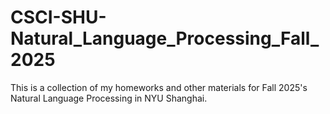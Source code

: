 # CSCI-SHU-Natural_Language_Processing_Fall_2025
This is a collection of my homeworks and other materials for Fall 2025's Natural Language Processing in NYU Shanghai.
